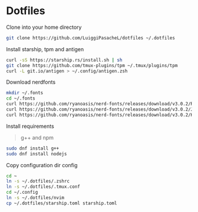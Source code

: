 
# Dotfiles

Clone into your home directory
```sh
git clone https://github.com/LuiggiPasacheL/dotfiles ~/.dotfiles
```

Install starship, tpm and antigen
```sh
curl -sS https://starship.rs/install.sh | sh
git clone https://github.com/tmux-plugins/tpm ~/.tmux/plugins/tpm
curl -L git.io/antigen > ~/.config/antigen.zsh
```

Download nerdfonts
```sh
mkdir ~/.fonts
cd ~/.fonts
curl https://github.com/ryanoasis/nerd-fonts/releases/download/v3.0.2/RobotoMono.zip
curl https://github.com/ryanoasis/nerd-fonts/releases/download/v3.0.2/JetBrainsMono.zip
curl https://github.com/ryanoasis/nerd-fonts/releases/download/v3.0.2/Hack.zip
```

Install requirements
> g++ and npm 
```sh
sudo dnf install g++
sudo dnf install nodejs
```

Copy configuration dir config
```sh
cd ~
ln -s ~/.dotfiles/.zshrc
ln -s ~/.dotfiles/.tmux.conf
cd ~/.config
ln -s ~/.dotfiles/nvim
cp ~/.dotfiles/starship.toml starship.toml
```
